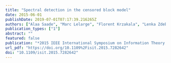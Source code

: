 ```yaml
---
title: "Spectral detection in the censored block model"
date: 2015-06-01
publishDate: 2019-07-01T07:17:39.216265Z
authors: ["Alaa Saade", "Marc Lelarge", "Florent Krzakala", "Lenka Zdeborova"]
publication_types: ["1"]
abstract: ""
featured: false
publication: "*2015 IEEE International Symposium on Information Theory (ISIT)*"
url_pdf: "https://doi.org/10.1109%2Fisit.2015.7282642"
doi: "10.1109/isit.2015.7282642"
---
```


